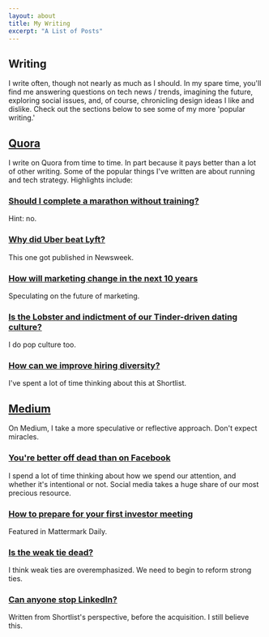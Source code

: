 ```yaml
---
layout: about
title: My Writing
excerpt: "A List of Posts"
---
```


## Writing

I write often, though not nearly as much as I should. In my spare time, you'll find me answering questions on tech news / trends, imagining the future, exploring social issues, and, of course, chronicling design ideas I like and dislike. Check out the sections below to see some of my more 'popular writing.'

## [Quora](https://www.quora.com/profile/Ryan-Borker)

I write on Quora from time to time. In part because it pays better than a lot of other writing. Some of the popular things I've written are about running and tech strategy. Highlights include:

### [Should I complete a marathon without training?](https://www.quora.com/Is-it-possible-to-complete-a-marathon-without-training-for-it) 
Hint: no.

### [Why did Uber beat Lyft?](https://www.quora.com/Why-was-Uber-so-successful-vs-Lyft-Sidecar-etc)
This one got published in Newsweek.

### [How will marketing change in the next 10 years](https://www.quora.com/How-is-marketing-going-to-evolve-over-the-next-ten-years-as-a-result-of-technological-innovation) 
Speculating on the future of marketing.

### [Is the Lobster and indictment of our Tinder-driven dating culture?](https://www.quora.com/Is-The-Lobster-an-indictment-of-our-Tinder-driven-dating-culture) 
I do pop culture too.

### [How can we improve hiring diversity?](https://www.quora.com/What-are-specific-things-employers-can-do-today-to-build-more-diverse-technical-teams) 
I've spent a lot of time thinking about this at Shortlist.



## [Medium](https:/www.medium.com/@borker)

On Medium, I take a more speculative or reflective approach. Don't expect miracles.


### [You're better off dead than on Facebook](https://medium.com/@borker/youre-better-off-dead-than-on-facebook-linkedin-or-twitter-d466806544d5) 
I spend a lot of time thinking about how we spend our attention, and whether it's intentional or not. Social media takes a huge share of our most precious resource.

### [How to prepare for your first investor meeting](https://medium.com/listen-to-my-story/checklist-how-to-prep-for-your-first-investor-meeting-c119c0fc74eb)
Featured in Mattermark Daily.

### [Is the weak tie dead?](https://medium.com/@JoinShortlist/strong-ties-are-more-important-than-ever-bb2136d4dd1f) 
I think weak ties are overemphasized. We need to begin to reform strong ties.

### [Can anyone stop LinkedIn?](https://medium.com/@JoinShortlist/can-anyone-stop-linkedin-hints-from-the-users-911cd653ec23) 
Written from Shortlist's perspective, before the acquisition. I still believe this.